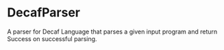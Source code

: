 # DecafParser
A parser for Decaf Language that parses a given input program and return Success on successful parsing.
